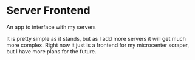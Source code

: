 # Server Frontend

An app to interface with my servers

It is pretty simple as it stands, but as I add more servers it will get much more complex. Right now it just is a frontend for my microcenter scraper, but I have more plans for the future.